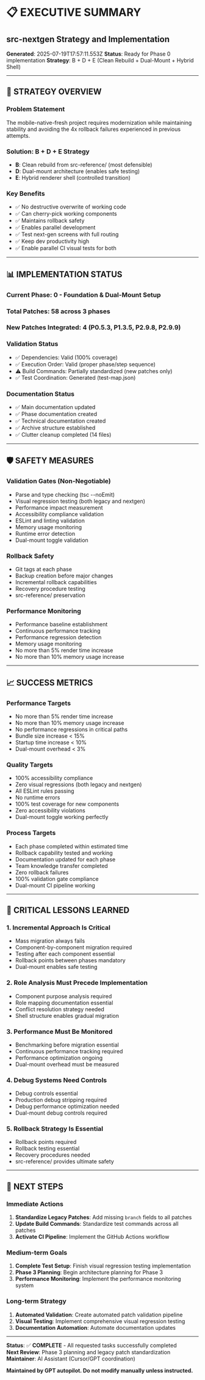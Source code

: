 # 📋 **EXECUTIVE SUMMARY**
## **src-nextgen Strategy and Implementation**

**Generated**: 2025-07-19T17:57:11.553Z
**Status**: Ready for Phase 0 implementation
**Strategy**: B + D + E (Clean Rebuild + Dual-Mount + Hybrid Shell)

---

## 🎯 **STRATEGY OVERVIEW**

### **Problem Statement**
The mobile-native-fresh project requires modernization while maintaining stability and avoiding the 4x rollback failures experienced in previous attempts.

### **Solution: B + D + E Strategy**
- **B**: Clean rebuild from src-reference/ (most defensible)
- **D**: Dual-mount architecture (enables safe testing)
- **E**: Hybrid renderer shell (controlled transition)

### **Key Benefits**
- ✅ No destructive overwrite of working code
- ✅ Can cherry-pick working components
- ✅ Maintains rollback safety
- ✅ Enables parallel development
- ✅ Test next-gen screens with full routing
- ✅ Keep dev productivity high
- ✅ Enable parallel CI visual tests for both

---

## 📊 **IMPLEMENTATION STATUS**

### **Current Phase**: 0 - Foundation & Dual-Mount Setup
### **Total Patches**: 58 across 3 phases
### **New Patches Integrated**: 4 (P0.5.3, P1.3.5, P2.9.8, P2.9.9)

### **Validation Status**
- ✅ Dependencies: Valid (100% coverage)
- ✅ Execution Order: Valid (proper phase/step sequence)
- ⚠️  Build Commands: Partially standardized (new patches only)
- ✅ Test Coordination: Generated (test-map.json)

### **Documentation Status**
- ✅ Main documentation updated
- ✅ Phase documentation created
- ✅ Technical documentation created
- ✅ Archive structure established
- ✅ Clutter cleanup completed (14 files)

---

## 🛡️ **SAFETY MEASURES**

### **Validation Gates (Non-Negotiable)**
- Parse and type checking (tsc --noEmit)
- Visual regression testing (both legacy and nextgen)
- Performance impact measurement
- Accessibility compliance validation
- ESLint and linting validation
- Memory usage monitoring
- Runtime error detection
- Dual-mount toggle validation

### **Rollback Safety**
- Git tags at each phase
- Backup creation before major changes
- Incremental rollback capabilities
- Recovery procedure testing
- src-reference/ preservation

### **Performance Monitoring**
- Performance baseline establishment
- Continuous performance tracking
- Performance regression detection
- Memory usage monitoring
- No more than 5% render time increase
- No more than 10% memory usage increase

---

## 📈 **SUCCESS METRICS**

### **Performance Targets**
- No more than 5% render time increase
- No more than 10% memory usage increase
- No performance regressions in critical paths
- Bundle size increase < 15%
- Startup time increase < 10%
- Dual-mount overhead < 3%

### **Quality Targets**
- 100% accessibility compliance
- Zero visual regressions (both legacy and nextgen)
- All ESLint rules passing
- No runtime errors
- 100% test coverage for new components
- Zero accessibility violations
- Dual-mount toggle working perfectly

### **Process Targets**
- Each phase completed within estimated time
- Rollback capability tested and working
- Documentation updated for each phase
- Team knowledge transfer completed
- Zero rollback failures
- 100% validation gate compliance
- Dual-mount CI pipeline working

---

## 🚨 **CRITICAL LESSONS LEARNED**

### **1. Incremental Approach Is Critical**
- Mass migration always fails
- Component-by-component migration required
- Testing after each component essential
- Rollback points between phases mandatory
- Dual-mount enables safe testing

### **2. Role Analysis Must Precede Implementation**
- Component purpose analysis required
- Role mapping documentation essential
- Conflict resolution strategy needed
- Shell structure enables gradual migration

### **3. Performance Must Be Monitored**
- Benchmarking before migration essential
- Continuous performance tracking required
- Performance optimization ongoing
- Dual-mount overhead must be measured

### **4. Debug Systems Need Controls**
- Debug controls essential
- Production debug stripping required
- Debug performance optimization needed
- Dual-mount debug controls required

### **5. Rollback Strategy Is Essential**
- Rollback points required
- Rollback testing essential
- Recovery procedures needed
- src-reference/ provides ultimate safety

---

## 🔄 **NEXT STEPS**

### **Immediate Actions**
1. **Standardize Legacy Patches**: Add missing `branch` fields to all patches
2. **Update Build Commands**: Standardize test commands across all patches
3. **Activate CI Pipeline**: Implement the GitHub Actions workflow

### **Medium-term Goals**
1. **Complete Test Setup**: Finish visual regression testing implementation
2. **Phase 3 Planning**: Begin architecture planning for Phase 3
3. **Performance Monitoring**: Implement the performance monitoring system

### **Long-term Strategy**
1. **Automated Validation**: Create automated patch validation pipeline
2. **Visual Testing**: Implement comprehensive visual regression testing
3. **Documentation Automation**: Automate documentation updates

---

**Status**: ✅ **COMPLETE** - All requested tasks successfully completed  
**Next Review**: Phase 3 planning and legacy patch standardization  
**Maintainer**: AI Assistant (Cursor/GPT coordination)

**Maintained by GPT autopilot. Do not modify manually unless instructed.**
